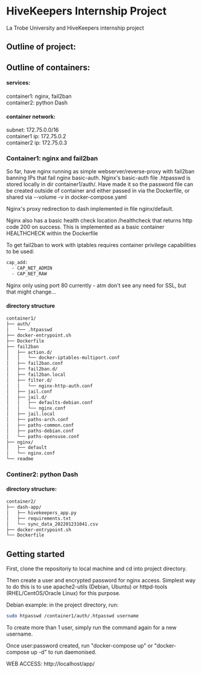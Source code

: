# HiveKeepers Internship Project
La Trobe University and HiveKeepers internship project

## Outline of project:

## Outline of containers:

#### services:
container1: nginx, fail2ban   
container2: python Dash   

#### container network:
subnet: 172.75.0.0/16   
container1 ip: 172.75.0.2   
container2 ip: 172.75.0.3   

### Container1: nginx and fail2ban

So far, have nginx running as simple webserver/reverse-proxy with fail2ban banning IPs that fail nginx basic-auth.
Nginx's basic-auth file .htpasswd is stored locally in dir container1/auth/.  Have made it so the password file can
be created outside of container and either passed in via the Dockerfile, or shared via --volume -v in docker-compose.yaml

Nginx's proxy redirection to dash implemented in file nginx/default.

Nginx also has a basic health check location /healthcheck that returns http code 200 on success.
This is implemented as a basic container HEALTHCHECK within the Dockerfile

To get fail2ban to work with iptables requires container privilege capabilities to be used:
```bash
cap_add:
  - CAP_NET_ADMIN
  - CAP_NET_RAW
```

Nginx only using port 80 currently - atm don't see any need for SSL, but that might change...

#### directory structure

```bash
container1/
├── auth/
│   └── .htpasswd
├── docker-entrypoint.sh
├── Dockerfile
├── fail2ban
│   ├── action.d/
│   │   └── docker-iptables-multiport.conf
│   ├── fail2ban.conf
│   ├── fail2ban.d/
│   ├── fail2ban.local
│   ├── filter.d/
│   │   └── nginx-http-auth.conf
│   ├── jail.conf
│   ├── jail.d/
│   │   ├── defaults-debian.conf
│   │   └── nginx.conf
│   ├── jail.local
│   ├── paths-arch.conf
│   ├── paths-common.conf
│   ├── paths-debian.conf
│   └── paths-opensuse.conf
├── nginx/
│   ├── default
│   └── nginx.conf
└── readme
```

### Continer2: python Dash


#### directory structure:

```bash
container2/
├── dash-app/
│   ├── hivekeepers_app.py
│   ├── requirements.txt
│   └── sync_data_202201231041.csv
├── docker-entrypoint.sh
└── Dockerfile
```

## Getting started
First, clone the repositoriy to local machine and cd into project directory. 

Then create a user and encrypted password for nginx access.  Simplest way to do this is to use apache2-utils (Debian, Ubuntu) or httpd-tools (RHEL/CentOS/Oracle Linux) for this purpose.

Debian example: in the project directory, run:
```bash
sudo htpasswd /container1/auth/.htpasswd username
```
To create more than 1 user, simply run the command again for a new username.

Once user:password created, run "docker-compose up" or "docker-compose up -d" to run daemonised.

WEB ACCESS: http://localhost/app/
